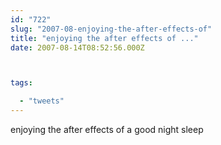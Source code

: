 ```yaml
---
id: "722"
slug: "2007-08-enjoying-the-after-effects-of"
title: "enjoying the after effects of ..."
date: 2007-08-14T08:52:56.000Z



tags:

  - "tweets"
---
```

<div class="sqs-html-content">
  <p>enjoying the after effects of a good night sleep</p>
</div>
